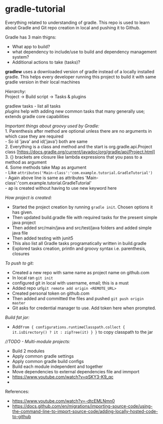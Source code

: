 # gradle-tutorial
Everything related to understanding of gradle. This repo is used to learn about Gradle and Git repo creation in local and pushing it to Github.

Gradle has 3 main thigns:   
- What app to build?   
- what dependency to include/use to build and dependency management system?  
- Additional actions to take (tasks)?  

**gradlew** uses a downloaded version of gradle instead of a locally installed gradle. This helps every developer running this project to build it with same gradle version in their local machines

*Hierarchy:*   
Project ->  Build script -> Tasks  & plugins

gradlew tasks - list all tasks   
*plugins* help with adding new common tasks that many generally use; extends gradle core capabilities

*Important things about groovy used by Gradle:*   
	1. Parenthesis after method are optional unless there are no arguments in which case they are required   
       - So id 'java' and id('java') both are same   
	2. Everything is a class and method and the start is org.gradle.api.Project class [https://docs.gradle.org/current/javadoc/org/gradle/api/Project.html]   
	3. {} brackets are closure like lambda expressions that you pass to a method as argument   
	4. Some methods take Map as argument  
		- Like `attributes('Main-class':'com.example.tutorial.GradleTutorial')`  
		- Again above line is same as attributes 'Main-class':'com.example.tutorial.GradleTutorial'  
		- ap is created without having to use new keyword here  

*How project is created:*   
- Started the project creation by running `gradle init`. Chosen options it has given.
- Then updated build.gradle file with required tasks for the present simple java project
- Then added src/main/java and src/test/java folders and added simple java file
- Then added testing with junit5
- This also list all Gradle tasks programatically written in build.gradle
- Explored tasks creation, println and groovy syntax i.e. parenthesis, closures

*To push to git:*
- Created a new repo with same name as project name on github.com
- In local ran `git init`
- configured git in local with username, email; this is a must
- Added repo url`git remote add origin <REMOTE_URL>`
- Created personal token on github.com
- Then added and committed the files and pushed `git push origin master`
- Git asks for credential manager to use. Add token here when prompted.

*Build fat jar:*
- Add`from {
  configurations.runtimeClasspath.collect { it.isDirectory() ? it : zipTree(it) }
  }` to copy classpath to the jar 

*//TODO - Multi-module projects:*   
- Build 2 modules
- Apply common gradle settings
- Apply common gradle build configs
- Build each module independent and together
- Move dependencies to external dependencies file and immport
- https://www.youtube.com/watch?v=pSKY3-K9_qc
- 
References:
- https://www.youtube.com/watch?v=-dtcEMLNmn0
- https://docs.github.com/en/migrations/importing-source-code/using-the-command-line-to-import-source-code/adding-locally-hosted-code-to-github
